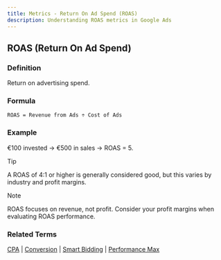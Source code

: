 ```yaml
---
title: Metrics - Return On Ad Spend (ROAS)
description: Understanding ROAS metrics in Google Ads
---
```


## ROAS (Return On Ad Spend)

### Definition
Return on advertising spend.

### Formula
```
ROAS = Revenue from Ads ÷ Cost of Ads
```

### Example
€100 invested → €500 in sales → ROAS = 5.

> [!TIP]
> A ROAS of 4:1 or higher is generally considered good, but this varies by industry and profit margins.

> [!NOTE]
> ROAS focuses on revenue, not profit. Consider your profit margins when evaluating ROAS performance.

### Related Terms
[CPA](/metrics/cpa) | [Conversion](/metrics/conversion) | [Smart Bidding](/automation/smart-bidding) | [Performance Max](/automation/performance-max)
